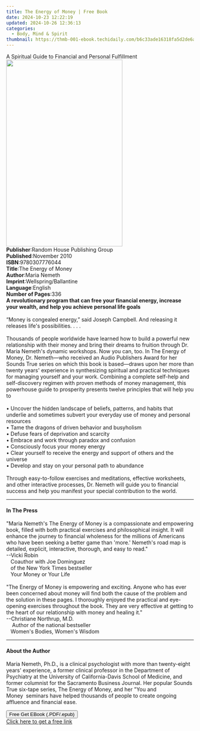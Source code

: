 ```yaml
---
title: The Energy of Money | Free Book
date: 2024-10-23 12:22:19
updated: 2024-10-26 12:36:13
categories:
  - Body, Mind & Spirit
thumbnail: https://thmb-001-ebook.techidaily.com/b6c33ade16318fa5d2de6a70431120d495be4dcd475c7c929eaad6fc4da6eeaa.jpg
---
```

<main id="book-container">
  <div class="flex flex-col">
    <div class="book-brief flex-1 py-6 px-4 sm:p-6 md:py-10 md:px-8">
      <!-- brief-->
      <div class="book-brief-main">
        A Spiritual Guide to Financial and Personal Fulfillment
      </div>
    </div>
    <div
      class="book-meta-info flex-1 grid gap-4 col-start-1 col-end-3 row-start-1 sm:mb-6 sm:grid-cols-4 lg:gap-6 lg:col-start-2 lg:row-end-6 lg:row-span-6 lg:mb-0"
    >
      <div
        class="book-meta-info-left place-content-center mt-4 p-4 text-sm leading-6 col-start-2 col-span-2 dark:text-slate-400"
      >
        <img
          class="w-full h-500 object-cover rounded-lg sm:h-255 sm:col-span-2 lg:col-span-full"
          src="https://img-001-ebook.techidaily.com/0b04358911b75b7c138fd2426b3fb9ea5f87460b4177a40dc51f8795536a5aed.jpg"
          alt=""
          width="312"
          height="500"
        />
      </div>
      <div
        class="book-meta-info-right mt-2 col-start-1 row-start-2 col-span-3 self-center"
      >
        <!-- meta data  -->
        <div class="flex flex-col px-4 md:px-8">
          <div class="flex-1">
            <strong>Publisher</strong>:<span class="px-2"
              >Random House Publishing Group</span
            >
          </div>
          <div class="flex-1">
            <strong>Published</strong>:<span class="px-2">November 2010</span>
          </div>
          <div class="flex-1">
            <strong>ISBN</strong>:<span class="px-2">9780307776044</span>
          </div>
          <div class="flex-1">
            <strong>Title</strong>:<span class="px-2">The Energy of Money</span>
          </div>
          <div class="flex-1">
            <strong>Author</strong>:<span class="px-2">Maria Nemeth</span>
          </div>
          <div class="flex-1">
            <strong>Imprint</strong>:<span class="px-2"
              >Wellspring/Ballantine</span
            >
          </div>
          <div class="flex-1">
            <strong>Language</strong>:<span class="px-2">English</span>
          </div>
          <div class="flex-1">
            <strong>Number of Pages</strong>:<span class="px-2">336</span>
          </div>
        </div>
      </div>
    </div>
    <div class="book-description flex-1 py-6 px-4 sm:p-6 md:py-10 md:px-8">
      <div class="book-description-main">
        <div accordion-content="" id="description">
          <b
            >A revolutionary program that can free your financial energy,
            increase your wealth, and help you achieve personal life goals</b
          ><br />&nbsp;<br />“Money is congealed energy,” said Joseph Campbell.
          And releasing it releases life's possibilities. . . .<br /><br />Thousands
          of people worldwide have learned how to build a powerful new
          relationship with their money and bring their dreams to fruition
          through Dr. Maria Nemeth's dynamic workshops. Now you can, too. In The
          Energy of Money, Dr. Nemeth—who received an Audio Publishers Award for
          her Sounds True series on which this book is based—draws upon her more
          than twenty years' experience in synthesizing spiritual and practical
          techniques for managing yourself and your work. Combining a complete
          self-help and self-discovery regimen with proven methods of money
          management, this powerhouse guide to prosperity presents twelve
          principles that will help you to<br /><br />• Uncover the hidden
          landscape of beliefs, patterns, and habits that underlie and sometimes
          subvert your everyday use of money and personal resources<br />• Tame
          the dragons of driven behavior and busyholism<br />• Defuse fears of
          deprivation and scarcity<br />• Embrace and work through paradox and
          confusion<br />• Consciously focus your money energy<br />• Clear
          yourself to receive the energy and support of others and the
          universe<br />• Develop and stay on your personal path to abundance<br /><br />Through
          easy-to-follow exercises and meditations, effective worksheets, and
          other interactive processes, Dr. Nemeth will guide you to financial
          success and help you manifest your special contribution to the world.
        </div>
        <div class="accordion-fader"></div>
      </div>
    </div>
    <div class="book-excerpts flex-1 py-6 px-4 sm:p-6 md:py-10 md:px-8">
      <!-- excerpts-->
      <div class="book-excerpts-main">
        <hr />
        <h4 class="placeholder placeholder-heading">
          <span>In The Press</span>
        </h4>
        <p>
          "Maria Nemeth's The Energy of Money is a compassionate and empowering
          book, filled with both practical exercises and philosophical insight.
          It will enhance the journey to financial wholeness for the millions of
          Americans who have been seeking a better game than 'more.' Nemeth's
          road map is detailed, explicit, interactive, thorough, and easy to
          read."<br />--Vicki Robin<br />&nbsp;&nbsp; Coauthor with Joe
          Dominguez <br />&nbsp;&nbsp; of the New York Times bestseller<br />&nbsp;&nbsp;
          Your Money or Your Life<br /><br />"The Energy of Money is empowering
          and exciting. Anyone who has ever been concerned about money will find
          both the cause of the problem and the solution in these pages. I
          thoroughly enjoyed the practical and eye-opening exercises throughout
          the book. They are very effective at getting to the heart of our
          relationship with money and healing it."<br />--Christiane Northrup,
          M.D.<br />&nbsp;&nbsp;&nbsp;&nbsp;Author of the national bestseller<br />&nbsp;&nbsp;
          Women's Bodies, Women's Wisdom
        </p>
      </div>
    </div>
    <div class="book-about-author flex-1 py-6 px-4 sm:p-6 md:py-10 md:px-8">
      <!-- about author-->
      <div class="book-main-author-main">
        <hr />
        <h4 class="placeholder placeholder-heading">
          <span>About the Author</span>
        </h4>
        <p>
          Maria Nemeth, Ph.D., is a clinical psychologist with more than
          twenty-eight years' experience, a former clinical professor in the
          Department of Psychiatry at the University of California-Davis School
          of Medicine, and former columnist for the Sacramento Business Journal.
          Her popular Sounds True six-tape series, The Energy of Money, and her
          "You and Money&nbsp;&nbsp;seminars have helped thousands of people to
          create ongoing affluence and financial ease.
        </p>
      </div>
    </div>
    <div class="book-free-get flex-1 py-6 px-4 sm:p-6 md:py-10 md:px-8">
      <button
        id="btn-free-get"
        class="bg-blue-500 hover:bg-blue-700 text-white font-bold py-2 px-4 rounded"
      >
        Free Get EBook (.PDF/.epub)
      </button>
      <div id="countdown-display" class="px-2 text-lg mt-2"></div>
      <a
        id="free-link"
        class="hidden bg-blue-500 hover:bg-blue-700 text-white font-bold py-2 px-4 rounded"
        href="https://www.ebooks.com/en-us/book/570034/the-energy-of-money/maria-nemeth/"
        target="_blank"
        >Click here to get a free link</a
      >
    </div>
    <script>
      let countdownTime = 0;
      let countdownInterval = null;
      document
        .getElementById('btn-free-get')
        .addEventListener('click', startCountdown);
      function startCountdown() {
        countdownTime = new Date().getTime() + 60000 * 3;
        countdownInterval = setInterval(updateCountdown, 1000);
        document.getElementById('btn-free-get').disabled = true;
        document
          .getElementById('btn-free-get')
          .classList.add('bg-gray-500', 'cursor-not-allowed');
      }
      function updateCountdown() {
        let currentTime = new Date().getTime();
        let timeLeft = countdownTime - currentTime;
        let secondsLeft = Math.floor(timeLeft / 1000);
        document.getElementById('countdown-display').innerHTML =
          `Remaining time: ${secondsLeft} seconds.`;
        if (secondsLeft <= 0) {
          clearInterval(countdownInterval);
          document.getElementById('btn-free-get').classList.add('hidden');
          document.getElementById('free-link').classList.remove('hidden');
          document.getElementById('countdown-display').innerHTML = '';
        }
      }
    </script>
  </div>
</main>
